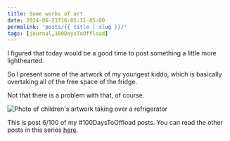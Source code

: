 ```yaml
---
title: Some works of art
date: 2024-06-21T16:05:11-05:00
permalink: 'posts/{{ title | slug }}/'
tags: [journal,100DaysToOffload]
---
```

I figured that today would be a good time to post something a little more lighthearted.

So I present some of the artwork of my youngest kiddo, which is basically overtaking all of the free space of the fridge.

Not that there is a problem with that, of course.

![Photo of children's artwork taking over a refrigerator](https://cdn.some.pics/swrogers/66764667ab663.jpg)

This is post 6/100 of my #100DaysToOffload posts. You can read the other posts in this series [here](/tags/100daystooffload).